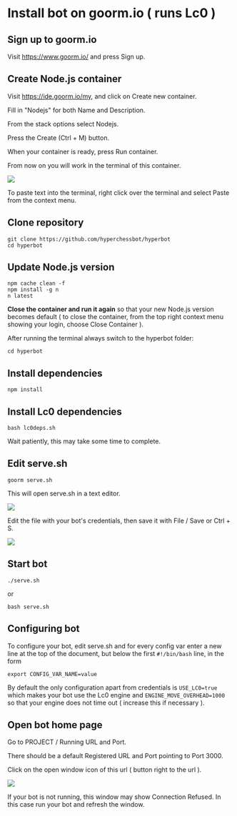 # Install bot on goorm.io ( runs Lc0 )

## Sign up to goorm.io

Visit https://www.goorm.io/ and press Sign up.

## Create Node.js container

Visit https://ide.goorm.io/my, and click on Create new container.

Fill in "Nodejs" for both Name and Description.

From the stack options select Nodejs.

Press the Create (Ctrl + M) button.

When your container is ready, press Run container.

From now on you will work in the terminal of this container.

![](https://i.imgur.com/hW8JcyR.png)

To paste text into the terminal, right click over the terminal and select Paste from the context menu.

## Clone repository

```
git clone https://github.com/hyperchessbot/hyperbot
cd hyperbot
```

## Update Node.js version

```
npm cache clean -f
npm install -g n
n latest
```

**Close the container and run it again** so that your new Node.js version becomes default ( to close the container, from the top right context menu showing your login, choose Close Container ).

After running the terminal always switch to the hyperbot folder:

```
cd hyperbot
```

## Install dependencies

```
npm install
```

## Install Lc0 dependencies

```
bash lc0deps.sh
```

Wait patiently, this may take some time to complete.

## Edit serve.sh

```
goorm serve.sh
```

This will open serve.sh in a text editor.

![](https://i.imgur.com/en06fJn.png)

Edit the file with your bot's credentials, then save it with File / Save or Ctrl + S.

![](https://i.imgur.com/QWEtshk.png)

## Start bot

```
./serve.sh
```

or

```
bash serve.sh
```

## Configuring bot

To configure your bot, edit serve.sh and for every config var enter a new line at the top of the document, but below the first `#!/bin/bash` line, in the form

```
export CONFIG_VAR_NAME=value
```

By default the only configuration apart from credentials is `USE_LC0=true` which makes your bot use the Lc0 engine and `ENGINE_MOVE_OVERHEAD=1000` so that your engine does not time out ( increase this if necessary ).

## Open bot home page

Go to PROJECT / Running URL and Port.

There should be a default Registered URL and Port pointing to Port 3000.

Click on the open window icon of this url ( button right to the url ).

![](https://i.imgur.com/6emvf27.png)

If your bot is not running, this window may show Connection Refused. In this case run your bot and refresh the window.